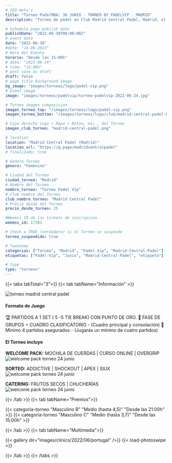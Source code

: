 ```yaml
---
# SEO meta's
title: "Torneo PadelMBA: 30 JUNIO - TORNEO BY PADELVIP - MADRID"
description: "Torneo de pádel en Club Madrid Central Padel, Madrid, el dia 24 de Junio 2022 by Padel Vip. Organizado gracias a PadelMBA, lider en formacion online de pádel."

# Schedule page publish date
publishDate: "2022-06-30T00:00:00Z"
# event date
date: "2022-06-30"
#date: "24-06-2022"
# Hora del Evento
horario: "Desde las 15:00h"
# date: "2022-06-24"
# time: "15:00h"
# post save as draft
draft: false
# page title background image
bg_image: "images/torneos/logo/padel-vip.png"
# Event image
image: "images/torneos/padelvip/torneo-padelvip-2022-06-24.jpg"

# Torneo imagen composicion
imagen_torneo_top: "/images/torneos/logo/padel-vip.png"
imagen_torneo_bottom: "/images/torneos/logo/club/madrid-central-padel-blanco.png"

# Caja derecha Logo + Mapa + Boton, etc., del Torneo
imagen_club_torneo: "madrid-central-padel.png"

# location
location: "Madrid Central Padel (Madrid)"
location_url: "https://g.page/madridcentralpadel"
# finalizado: true

# Genero Torneo
genero: "Femenino"

# Ciudad del Torneo
ciudad_torneo: "Madrid"
# Nombre del Torneo
nombre_torneo: "Torneo Padel Vip"
# Club nombre del Torneo
club_nombre_torneo: "Madrid Central Padel"
# Precio desde del Torneo
precio_desde_torneo: 25

#Weemss ID de los tickets de inscripcion
weemss_id: 17183

# Check a TRUE (verdadero) si el Torneo se suspende
torneo_suspendido: true

# Taxonomy
categorias: ["Torneo", "Madrid", "Padel-Vip", "Madrid-Central-Padel"]
etiquetas: ["Padel-Vip", "Junio", "Madrid-Central-Padel", "etiqueta"]

# type
type: "torneos"
---
```


{{< tabs tabTotal="3">}}
{{< tab tabName="Información" >}}

![torneo madrid central padel](/images/torneos/logo/club/madrid-central-padel.png)

#### Formato de Juego

🏆 PARTIDOS A 1 SET ( 5 -5 TIE BREAK) CON PUNTO DE ORO.
🔹 FASE DE GRUPOS + CUADRO CLASIFICATORIO - (Cuadro principal y consolación)
🎾 Mínimo 4 partidos asegurados - (Jugarás un mínimo de cuatro partidos)

#### El Torneo incluye

**WELCOME PACK:** MOCHILA DE CUERDAS | CURSO ONLINE | OVERGRIP
![welcome pack torneo 24 junio](/images/torneos/padelvip/inscripcion/welcome-pack-inscripcion-padelvip-24-junio.png)

**SORTEO:** ADDICTIVE | SHOCKOUT | APEX | SIUX
![welcome pack torneo 24 junio](/images/torneos/padelvip/inscripcion/sorteo-torneo-padelvip-24-junio.png)

**CATERING:** FRUTOS SECOS | CHUCHERÍAS
![welcome pack torneo 24 junio](/images/torneos/padelvip/inscripcion/catering-torneo-padelvip.png)

{{< /tab >}}
{{< tab tabName="Premios">}}

{{< categoria-torneo "Masculino B" "Medio (hasta 4,5)" "Desde las 21:00h" >}}
{{< categoria-torneo "Masculino C" "Medio (hasta 3,7)" "Desde las 15:00h" >}}

{{< /tab >}}
{{< tab tabName="Multimedia">}}

{{< gallery dir="images/clinics/2022/06/portugal" />}} {{< load-photoswipe >}}

{{< /tab >}}
{{< /tabs >}}
